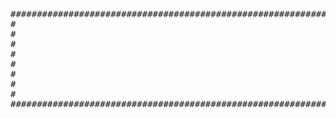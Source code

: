 <pre>
##########################################################################################################################
#                                                                                                                             
#                                                                                                                             
#                                                                                                                            
#                                                                                                                           
#                                                                                                                        #
#                                                                                                                        #
#                                                                                                                            
#                                                                                                                        #
###########################################################################################################################
</pre>
